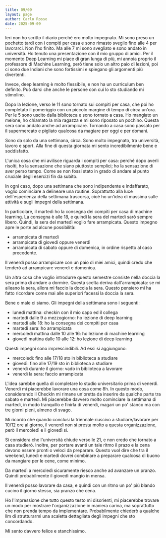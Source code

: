 ```yaml
---
title: 09/09
layout: page
author: Carlo Rosso
date: 2025-09-09
---
```


Ieri non ho scritto il diario perché ero molto impegnato.
Mi sono preso un pochetto tardi con i compiti per casa e sono rimasto sveglio
fino alle 4 per lavorarci. Non l'ho finito.
Ma alle 7 mi sono svegliato e sono andato in università. Ho tenuto una
presentazione con il mio gruppo di amici. Per il momento Deep Learning mi piace
di gran lunga di più, mi annoia proprio il professore di Machine Learning, però
tiene solo un altro paio di lezioni, poi ci sono due Indiani che sono
fortissimi e spiegano gli argomenti più divertenti. 

Invece, deep learning è molto flessibile, e non ha un curriculum ben definito.
Può darsi che anche le persone con cui lo sto studiando mi stimolino.

Dopo la lezione, verso le 11 sono tornato sui compiti per casa, che poi ho
completato il pomeriggio con un piccolo margine di tempo di circa un'ora.
Per le 5 sono uscito dalla biblioteca e sono tornato a casa. Ho mangiato un
melone, ho chiamato la mia ragazza e mi sono riposato un pochino.
Questa sera sono andato anche ad arrampicare. Tornando a casa sono passato per
il supermercato e pigliato qualcosa da magiare per oggi e per domani.

Sono da solo da una settimana, circa. Sono molto impegnato, tra università,
lavoro e sport. Alla fine di questa giornata mi sento incredibilmente bene e
soddisfatto. 

L'unica cosa che mi avilisce riguarda i compiti per casa: perché dopo averli
risolti, ho la sensazione che siano piuttosto semplici; 
ho la sensazione di aver perso tempo. Come se non fossi stato in grado di andare 
al punto cruciale degli esercizi fin da subito.

In ogni caso, dopo una settimana che sono indipendente e indaffarato, voglio
cominciare a delineare una routine. Soprattutto alla luce dell'esperienza della
settimana trascorsa, cioè ho un'idea di massima sulle attività e sugli impegni
della settimana.

In particolare, il martedì ho la consegna dei compiti per casa di machine
learning. La consegna è alle 18, e quindi la sera del martedì sarò sempre
libero. Quindi, la sera del martedì voglio fare arrampicata.
Questo impegno apre le porte ad alcune possibilità:
- arrampicata di martedì
- arrampicata di giovedì oppure venerdì
- arrampicata di sabato oppure di domenica, in ordine rispetto al caso
  precedente.

Il venerdì posso arrampicare con un paio di miei amici, quindi credo che tenderò
ad arrampicare venerdì e domenica.

Un altra cosa che voglio introdurre questo semestre consiste nella doccia la
sera prima di andare a dormire. Questa scelta deriva dall'arrampicata: se mi
alleano la sera, allora mi faccio la doccia la sera.
Questo pensiero mi ha fatto ricordare come mai alle superiori facessi la doccia
la sera.

Bene o male ci siamo. Gli impegni della settimana sono i seguenti:

- lunedì mattina: checkin con il mio capo ed il collega
- martedì dalle 9 a mezzogiorno: ho lezione di deep learning
- martedì alle 18: ho la consegna dei compiti per casa
- martedì sera: ho arrampicata
- mercoledì mattina dalle 10 alle 16: ho lezione di machine learning
- giovedì mattina dalle 10 alle 12: ho lezione di deep learning

Questi impegni sono imprescindibili. Ad essi si aggiungono:

- mercoledì: fino alle 17/18 sto in biblioteca a studiare
- giovedì: fino alle 17/19 sto in biblioteca a studiare
- venerdì durante il giorno: vado in biblioteca a lavorare
- venerdì la sera: faccio arrampicata

L'idea sarebbe quella di completare lo studio universitario prima di venerdì.
Venerdì mi piacerebbe lavorare una cosa come 8h. In questo modo, considerando il
CheckIn mi rimane un'oretta da inserire da qualche parte tra sabato e martedì.
Mi piacerebbe davvero molto cominciare la settimana di martedì, in modo
tranquillo e finirla di venerdì, magari un po' stanco ma con tre giorni pieni,
almeno di svago.

Mi ricordo che quando conclusi la triennale riuscivo a studiare/lavorare per
10/12 ore al giorno, il venerdì non si presta molto a questa organizzazione,
però il mercoledì e il giovedì sì.

Si considera che l'università chiude verso le 21, e non credo che tornato a casa
studierò. Inoltre, per portare avanti un tale ritmo il prazo e la cena devono 
essere pronti o veloci da preparare.
Questo vuol dire che tra il weekend, lunedì e martedì dovrei combinare a
preparare qualcosa di buono da mangiare per le cene, come minimo.

Da martedì a mercoledì sicuramente riesco anche ad avanzare un pranzo. Quindi
probabilmente il giovedì mangio in mensa.

Il venerdì posso lavorare da casa, e quindi con un ritmo un po' più blando
cucino il giorno stesso, sia pranzo che cena.

Ho l'impressione che tutto questo testo mi disorienti, mi piacerebbe trovare un
modo per mostrare l'organizzazione in maniera carina, ma soprattutto che non
prenda tempo da implementare. Probabilmente chiederò a qualche llm di
strutturarmi una scaletta dettagliata degli impegni che sto concordando.

Mi sento davvero felice e stanchissimo.
